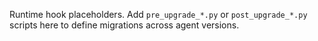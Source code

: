 Runtime hook placeholders. Add `pre_upgrade_*.py` or `post_upgrade_*.py`
scripts here to define migrations across agent versions.
